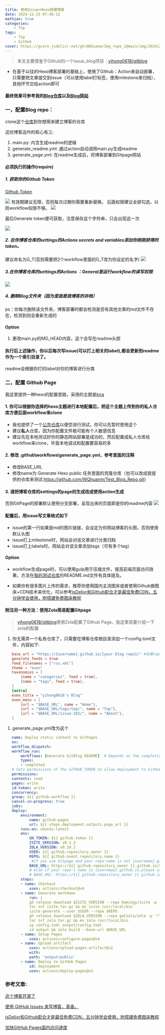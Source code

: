 ```yaml
---
title: 使用Issue+Hexo搭建博客
date: 2024-12-23 07:46:12
mathjax: true
categories: 
    - Top
tags: 
    - Top
    - GitHub
cover: https://gcore.jsdelivr.net/gh/WQhuanm/Img_repo_1@main/img/202412231400807.png
---
```



>本文主要借鉴于Github的一个issue_blog项目：[yihong0618/gitblog](https://github.com/yihong0618/gitblog)

+ 在基于以往的Hexo博客部署的基础上，使用了Github：Action来自动部署，只需要把文章提交到issue（可以使用label打标签，使用milestone来归档），其他环节交给action即可

#### 最终效果可参考我的[Blog仓库](https://github.com/WQhuanm/Issue_Blog)以及[Blog网站](https://wqhuanm.github.io/Issue_Blog/)

### 一，配置Blog repo：
clone这个[仓库](https://github.com/WQhuanm/Issue_Blog.git)到你想用来建立博客的仓库

这份博客运作的核心有三:

1. main.py: 内含生成readme的逻辑
2. generate_readme.yml: 通过action自动调用main.py生成readme
3. generate_page.yml: 在readme生成后，将博客部署到Gitpage网站

#### 必须执行的操作(require)
##### 1. 获取你的Github Token
[Github Token](https://github.com/settings/tokens)
      
![](https://gcore.jsdelivr.net/gh/WQhuanm/Img_repo_1@main/img/202412231319184.png)
有效期建议无限，否则每次过期你需要重新替换。
后面权限建议全部勾选，以防workflow权限不够。
![](https://gcore.jsdelivr.net/gh/WQhuanm/Img_repo_1@main/img/202412231340696.png)

最后Generate token便可获取，注意保存这个字符串，只会出现这一次

![](https://gcore.jsdelivr.net/gh/WQhuanm/Img_repo_1@main/img/202412311236964.png)

##### 2. 在你博客仓库的settings的Actions secrets and variables添加你刚刚获得的token。
建议命名为G_T(否则需要把2个workflow里面的G_T改为你设定的名字)
![](https://gcore.jsdelivr.net/gh/WQhuanm/Img_repo_1@main/img/202412231356327.png)

##### 3.在你博客仓库的settings的Actions ：General里运行workflow的读写权限
![](https://gcore.jsdelivr.net/gh/WQhuanm/Img_repo_1@main/img/202412231359958.png)

##### 4. 删除Blog文件夹（因为里面是我博客的存档）
ps：你每次删除该文件夹，博客部署时都会检测是否有其他文章的md文件不存在，检测到则会重新生成的

#### Option
1. 更改main.py的MD_HEAD内容，这个会写在readme头部

#### 执行后上述操作，你以后每次写issue(可以打上相关的label),都会更新到readme作为一个索引目录了。
readme会根据你打的label对你的博客进行分类

### 二，配置 Github Page
我这里提供一种hexo的配置思路，采用的主题是[kira](https://github.com/ch1ny/kira-hexo)

#### 1. 你可以根据你选择的hexo主题进行本地配置后，把这个主题上传到你的私人仓库方便后面workflow来clone
 + 我也提供了一个[公共仓库](https://github.com/WQhuanm/Test_Blog_Repo.git)以便您进行测试，你可以先暂时使用这个
 + 建议**私人**仓库，因为你配置文件极可能有个人敏感信息
 + 建议先在本地测试好你的静态网站部署是成功的，然后配置成私人仓库给workflow来clone，毕竟本地调试和配置要容易的多


#### 2. 修改 .github\workflows\generate_page.yml，参考里面的注释
 + 修改BASE_URL
 + 修改name为 Generate Hexo public 任务里面的克隆仓库（也可以改成我提供的仓库来测试:https://github.com/WQhuanm/Test_Blog_Repo.git)
 
#### 3. 请把博客仓库的settings的page的生成改成使用action生成
否则GitPage的部署默认使用分支部署，呈现出来的页面即是你的readme内容
![](https://gcore.jsdelivr.net/gh/WQhuanm/Img_repo_1@main/img/202412240007927.png)


#### 配置后，用issue写文章格式如下
+ issue的第一行如果是md的图片链接，会设定为你网站博客的头图，否则使用默认头图
+ issue打上milestone时，网站会对该文章进行分类归档
+ issue打上labels时，网站会对该文章添加tags（可有多个tag）

#### Option
+ workflow生成page时，可以使用gulp用于压缩文件，提高前端页面访问效果，方法在[我的测试仓库](https://github.com/WQhuanm/Test_Blog_Repo.git)的README.md文件有具体提及。
 
+ 如果你有很多图片上传的需求，推荐你使用国内主流图床或者使用Github做图床+CDN技术来优化，可以参考[jsDelivr和Github配合才是最佳免费CDN，五分钟学会使用，附搭建免费图床教程](https://blog.csdn.net/weixin_44786530/article/details/129851540)

#### 附注另一种方法：使用Zola简易配置Gitpage
>[yihong0618/gitblog](https://github.com/yihong0618/gitblog)使用Zola配置了Github Page。我这里简要介绍一下zola的配置

1. 你无需弄一个私有仓库了，只需要在博客仓库根目录添加一个config.toml文件，内容如下:
 ``` toml
    base_url = "https://{username}.github.io/{your blog repo}/" #如果repo是{username}.github.io,请改为https://{username}.github.io/
    generate_feeds = true
    feed_filenames = ["rss.xml"]
    theme = "even"
    taxonomies = [
        {name = "categories", feed = true},
        {name = "tags", feed = true},
    ]
    [extra]
    even_title = "yihong0618's Blog"
    even_menu = [
        {url = "$BASE_URL", name = "Home"},
        {url = "$BASE_URL/tags/top/", name = "Top"},
        {url = "$BASE_URL/issue-282/", name = "About"},
    ]
 ```

1. generate_page.yml改为这个
 ``` yml
    name: Deploy static content to GitPages
    on:
    workflow_dispatch:
    workflow_run:
        workflows: [Generate GitBlog README]  # Depends on the completion of the workflow: Generate GitBlog README
        types:
        - completed
    # Sets permissions of the GITHUB_TOKEN to allow deployment to GitHub Pages
    permissions:
    contents: read
    pages: write
    id-token: write
    concurrency:
    group: ${{ github.workflow }}
    cancel-in-progress: true
    jobs:
    deploy:
        environment:
            name: github-pages
            url: ${{ steps.deployment.outputs.page_url }}
        runs-on: ubuntu-latest
        env:
            GH_TOKEN: ${{ github.token }}
            ISITE_VERSION: v0.1.3
            ZOLA_VERSION: v0.19.2
            USER: ${{ github.repository_owner }}
            REPO: ${{ github.event.repository.name }}
             #if you use Gitpage and your repo'name is not {usernmae}.github.io,please use this
            BASE_URL: https://${{ github.repository_owner }}.github.io/${{ github.event.repository.name }}
            # else if your repo's name is {usernmae}.github.io,please use this,please use this
            # BASE_URL: https://${{ github.repository_owner }}.github.io/${{ github.event.repository.name }}
        steps:
        - name: Checkout
            uses: actions/checkout@v4
        - name: Generate markdown
            run: |
            gh release download $ISITE_VERSION --repo kemingy/isite -p '*Linux_x86_64*' --output isite.tar.gz
            tar zxf isite.tar.gz && mv isite /usr/local/bin
            isite generate --user $USER --repo $REPO
            gh release download $ZOLA_VERSION --repo getzola/zola -p '*linux*' --output zola.tar.gz
            tar zxf zola.tar.gz && mv zola /usr/local/bin
            cp config.toml output/config.toml
            cd output && zola build --base-url $BASE_URL
        - name: Setup Pages
            uses: actions/configure-pages@v4
        - name: Upload artifact
            uses: actions/upload-pages-artifact@v2
            with:
            path: 'output/public'
        - name: Deploy to GitHub Pages
            id: deployment
            uses: actions/deploy-pages@v3
 ```

### 参考文章:
[这个博客开源了](https://github.com/yihong0618/gitblog/issues/177)

[使用 GitHub Issues 来写博客，真香。](https://xie.infoq.cn/article/f89ea3ba86724ef568880ad04)

[jsDelivr和Github配合才是最佳免费CDN，五分钟学会使用，附搭建免费图床教程](https://blog.csdn.net/weixin_44786530/article/details/129851540)


[加快GitHub Pages国内访问速度](https://zu1k.com/posts/coding/speedup-github-page/#%E4%BD%BF%E7%94%A8-cdn)
